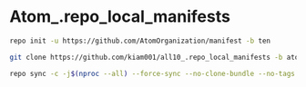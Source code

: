 # Atom_.repo_local_manifests

```bash
repo init -u https://github.com/AtomOrganization/manifest -b ten
```
```bash
git clone https://github.com/kiam001/all10_.repo_local_manifests -b atom .repo/local_manifests
```
```bash
repo sync -c -j$(nproc --all) --force-sync --no-clone-bundle --no-tags
```
